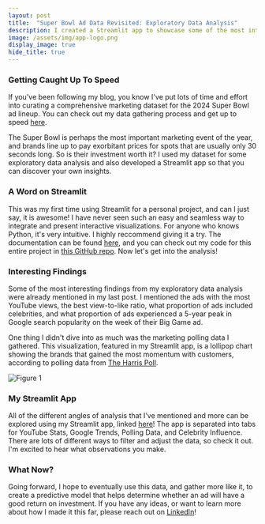 ```yaml
---
layout: post
title:  "Super Bowl Ad Data Revisited: Exploratory Data Analysis"
description: I created a Streamlit app to showcase some of the most interesting findings from the Super Bowl Ad dataset I curated. What insights did I uncover?
image: /assets/img/app-logo.png
display_image: true
hide_title: true
---
```


### Getting Caught Up To Speed

If you've been following my blog, you know I've put lots of time and effort into curating a comprehensive marketing dataset for the 2024 Super Bowl ad lineup. You can check out my data gathering process and get up to speed [here](https://sofiadscribner.github.io/insights-unlocked-blog/blog/super-bowl-data/).

The Super Bowl is perhaps the most important marketing event of the year, and brands line up to pay exorbitant prices for spots that are usually only 30 seconds long. So is their investment worth it? I used my dataset for some exploratory data analysis and also developed a Streamlit app so that you can discover your own insights.

### A Word on Streamlit

This was my first time using Streamlit for a personal project, and can I just say, it is awesome! I have never seen such an easy and seamless way to integrate and present interactive visualizations. For anyone who knows Python, it's very intuitive. I highly reccommend giving it a try. The documentation can be found [here](https://docs.streamlit.io/), and you can check out my code for this entire project in [this GitHub repo](https://github.com/sofiadscribner/Super_Bowl_Project). Now let's get into the analysis!

### Interesting Findings

Some of the most interesting findings from my exploratory data analysis were already mentioned in my last post. I mentioned the ads with the most YouTube views, the best view-to-like ratio, what proportion of ads included celebrities, and what proportion of ads experienced a 5-year peak in Google search popularity on the week of their Big Game ad.

One thing I didn't dive into as much was the marketing polling data I gathered. This visualization, featured in my Streamlit app, is a lollipop chart showing the brands that gained the most momentum with customers, according to polling data from [The Harris Poll](https://theharrispoll.com/insights-news/reports/sports-and-events-brand-sponsorships/brand-bowl-2024/).

![Figure 1](https://sofiadscribner.github.io/insights-unlocked-blog/assets/img/lollipop.png)

### My Streamlit App

All of the different angles of analysis that I've mentioned and more can be explored using my Streamlit app, linked [here](https://super-bowl-2024.streamlit.app/)! The app is separated into tabs for YouTube Stats, Google Trends, Polling Data, and Celebrity Influence. There are lots of different ways to filter and adjust the data, so check it out. I'm excited to hear what observations you make.

### What Now?

Going forward, I hope to eventually use this data, and gather more like it, to create a predictive model that helps determine whether an ad will have a good return on investment. If you have any ideas, or want to learn more about how I made it this far, please reach out on [LinkedIn](https://www.linkedin.com/in/sofia-scribner/)!